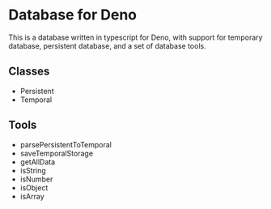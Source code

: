 # Database for Deno

This is a database written in typescript for Deno, with support for temporary database, persistent database, and a set of database tools.

## Classes

-   Persistent
-   Temporal

## Tools

-   parsePersistentToTemporal
-   saveTemporalStorage
-   getAllData
-   isString
-   isNumber
-   isObject
-   isArray
